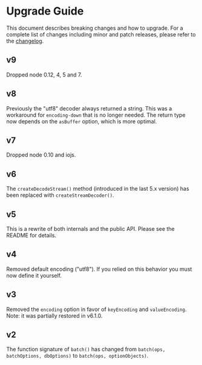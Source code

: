 # Upgrade Guide

This document describes breaking changes and how to upgrade. For a complete list of changes including minor and patch releases, please refer to the [changelog](changelog.md).

## v9

Dropped node 0.12, 4, 5 and 7.

## v8

Previously the "utf8" decoder always returned a string. This was a workaround for `encoding-down` that is no longer needed. The return type now depends on the `asBuffer` option, which is more optimal.

## v7

Dropped node 0.10 and iojs.

## v6

The `createDecodeStream()` method \(introduced in the last 5.x version\) has been replaced with `createStreamDecoder()`.

## v5

This is a rewrite of both internals and the public API. Please see the README for details.

## v4

Removed default encoding \("utf8"\). If you relied on this behavior you must now define it yourself.

## v3

Removed the `encoding` option in favor of `keyEncoding` and `valueEncoding`. Note: it was partially restored in v6.1.0.

## v2

The function signature of `batch()` has changed from `batch(ops, batchOptions, dbOptions)` to `batch(ops, optionObjects)`.

